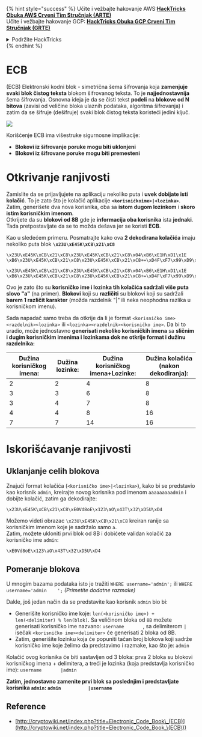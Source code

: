 {% hint style="success" %}
Učite i vežbajte hakovanje AWS:<img src="/.gitbook/assets/arte.png" alt="" data-size="line">[**HackTricks Obuka AWS Crveni Tim Stručnjak (ARTE)**](https://training.hacktricks.xyz/courses/arte)<img src="/.gitbook/assets/arte.png" alt="" data-size="line">\
Učite i vežbajte hakovanje GCP: <img src="/.gitbook/assets/grte.png" alt="" data-size="line">[**HackTricks Obuka GCP Crveni Tim Stručnjak (GRTE)**<img src="/.gitbook/assets/grte.png" alt="" data-size="line">](https://training.hacktricks.xyz/courses/grte)

<details>

<summary>Podržite HackTricks</summary>

* Proverite [**planove pretplate**](https://github.com/sponsors/carlospolop)!
* **Pridružite se** 💬 [**Discord grupi**](https://discord.gg/hRep4RUj7f) ili [**telegram grupi**](https://t.me/peass) ili nas **pratite** na **Twitteru** 🐦 [**@hacktricks\_live**](https://twitter.com/hacktricks\_live)**.**
* **Podelite hakovanje trikova slanjem PR-ova na** [**HackTricks**](https://github.com/carlospolop/hacktricks) i [**HackTricks Cloud**](https://github.com/carlospolop/hacktricks-cloud) github repozitorijume.

</details>
{% endhint %}


# ECB

(ECB) Elektronski kodni blok - simetrična šema šifrovanja koja **zamenjuje svaki blok čistog teksta** blokom šifrovanog teksta. To je **najjednostavnija** šema šifrovanja. Osnovna ideja je da se čisti tekst **podeli** na **blokove od N bitova** (zavisi od veličine bloka ulaznih podataka, algoritma šifrovanja) i zatim da se šifruje (dešifruje) svaki blok čistog teksta koristeći jedini ključ.

![](https://upload.wikimedia.org/wikipedia/commons/thumb/e/e6/ECB_decryption.svg/601px-ECB_decryption.svg.png)

Korišćenje ECB ima višestruke sigurnosne implikacije:

* **Blokovi iz šifrovanje poruke mogu biti uklonjeni**
* **Blokovi iz šifrovane poruke mogu biti premesteni**

# Otkrivanje ranjivosti

Zamislite da se prijavljujete na aplikaciju nekoliko puta i **uvek dobijate isti kolačić**. To je zato što je kolačić aplikacije **`<korisničkoime>|<lozinka>`**.\
Zatim, generišete dva nova korisnika, oba sa **istom dugom lozinkom** i **skoro** **istim** **korisničkim imenom**.\
Otkrijete da su **blokovi od 8B** gde je **informacija oba korisnika** ista **jednaki**. Tada pretpostavljate da se to možda dešava jer se koristi **ECB**.

Kao u sledećem primeru. Posmatrajte kako ova **2 dekodirana kolačića** imaju nekoliko puta blok **`\x23U\xE45K\xCB\x21\xC8`**
```
\x23U\xE45K\xCB\x21\xC8\x23U\xE45K\xCB\x21\xC8\x04\xB6\xE1H\xD1\x1E \xB6\x23U\xE45K\xCB\x21\xC8\x23U\xE45K\xCB\x21\xC8+=\xD4F\xF7\x99\xD9\xA9

\x23U\xE45K\xCB\x21\xC8\x23U\xE45K\xCB\x21\xC8\x04\xB6\xE1H\xD1\x1E \xB6\x23U\xE45K\xCB\x21\xC8\x23U\xE45K\xCB\x21\xC8+=\xD4F\xF7\x99\xD9\xA9
```
Ovo je zato što su **korisničko ime i lozinka tih kolačića sadržali više puta slovo "a"** (na primer). **Blokovi** koji su **različiti** su blokovi koji su sadržali **barem 1 različit karakter** (možda razdelnik "|" ili neka neophodna razlika u korisničkom imenu).

Sada napadač samo treba da otkrije da li je format `<korisničko ime><razdelnik><lozinka>` ili `<lozinka><razdelnik><korisničko ime>`. Da bi to uradio, može jednostavno **generisati nekoliko korisničkih imena** sa **sličnim i dugim korisničkim imenima i lozinkama dok ne otkrije format i dužinu razdelnika:**

| Dužina korisničkog imena: | Dužina lozinke: | Dužina korisničkog imena+Lozinke: | Dužina kolačića (nakon dekodiranja): |
| ------------------------- | ---------------- | ---------------------------------- | -------------------------------------- |
| 2                         | 2                | 4                                  | 8                                      |
| 3                         | 3                | 6                                  | 8                                      |
| 3                         | 4                | 7                                  | 8                                      |
| 4                         | 4                | 8                                  | 16                                     |
| 7                         | 7                | 14                                 | 16                                     |

# Iskorišćavanje ranjivosti

## Uklanjanje celih blokova

Znajući format kolačića (`<korisničko ime>|<lozinka>`), kako bi se predstavio kao korisnik `admin`, kreirajte novog korisnika pod imenom `aaaaaaaaadmin` i dobijte kolačić, zatim ga dekodirajte:
```
\x23U\xE45K\xCB\x21\xC8\xE0Vd8oE\x123\aO\x43T\x32\xD5U\xD4
```
Možemo videti obrazac `\x23U\xE45K\xCB\x21\xC8` kreiran ranije sa korisničkim imenom koje je sadržalo samo `a`.\
Zatim, možete ukloniti prvi blok od 8B i dobićete validan kolačić za korisničko ime `admin`:
```
\xE0Vd8oE\x123\aO\x43T\x32\xD5U\xD4
```
## Pomeranje blokova

U mnogim bazama podataka isto je tražiti `WHERE username='admin';` ili `WHERE username='admin    ';` _(Primetite dodatne razmake)_

Dakle, još jedan način da se predstavite kao korisnik `admin` bio bi:

* Generišite korisničko ime koje: `len(<korisničko ime>) + len(<delimiter) % len(blok)`. Sa veličinom bloka od `8B` možete generisati korisničko ime nazvano: `username       `, sa delimiterom `|` isečak `<korisničko ime><delimiter>` će generisati 2 bloka od 8B.
* Zatim, generišite lozinku koja će popuniti tačan broj blokova koji sadrže korisničko ime koje želimo da predstavimo i razmake, kao što je: `admin   `

Kolačić ovog korisnika će biti sastavljen od 3 bloka: prva 2 bloka su blokovi korisničkog imena + delimitera, a treći je lozinka (koja predstavlja korisničko ime): `username       |admin   `

**Zatim, jednostavno zamenite prvi blok sa poslednjim i predstavljate korisnika `admin`: `admin          |username`**

## Reference

* [http://cryptowiki.net/index.php?title=Electronic_Code_Book\_(ECB)](http://cryptowiki.net/index.php?title=Electronic_Code_Book_\(ECB\))
